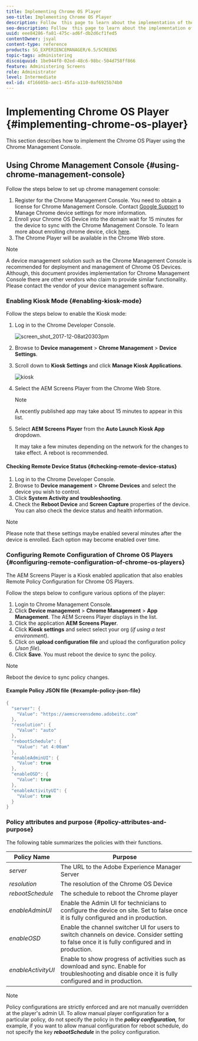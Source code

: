 ```yaml
---
title: Implementing Chrome OS Player
seo-title: Implementing Chrome OS Player
description: Follow  this page to learn about the implementation of the Chrome OS Player using the Chrome Management Console.
seo-description: Follow  this page to learn about the implementation of the Chrome OS Player using the Chrome Management Console.
uuid: eee84286-fa81-475c-ad6f-db2d6cf1fed5
contentOwner: jsyal
content-type: reference
products: SG_EXPERIENCEMANAGER/6.5/SCREENS
topic-tags: administering
discoiquuid: 1be944f0-02ed-48c6-98bc-504d758ff866
feature: Administering Screens
role: Administrator
level: Intermediate
exl-id: 4f16605b-aec1-45fa-a110-0af6925b74b0
---
```

# Implementing Chrome OS Player  {#implementing-chrome-os-player}

This section describes how to implement the Chrome OS Player using the Chrome Management Console.

## Using Chrome Management Console {#using-chrome-management-console}

Follow the steps below to set up chrome management console:

1. Register for the Chrome Management Console. You need to obtain a license for Chrome Management Console. Contact [Google Support](https://support.google.com/chrome/a/answer/1375678?hl=en&ref_topic=2935995) to Manage Chrome device settings for more information.
1. Enroll your Chrome OS Device into the domain wait for 15 minutes for the device to sync with the Chrome Management Console. To learn more about enrolling chrome device, click [here](https://support.google.com/chrome/a/answer/1360534?hl=en).
1. The Chrome Player will be available in the Chrome Web store.

>[!NOTE]
>
>A device management solution such as the Chrome Management Console is recommended for deployment and management of Chrome OS Devices. Although, this document provides implementation for Chrome Management Console there are other vendors who claim to provide similar functionality. Please contact the vendor of your device management software.

### Enabling Kiosk Mode {#enabling-kiosk-mode}

Follow the steps below to enable the Kiosk mode:

1. Log in to the Chrome Developer Console.

   ![screen_shot_2017-12-08at20303pm](assets/screen_shot_2017-12-08at20303pm.png)

1. Browse to **Device management** > **Chrome Management** > **Device Settings**.
1. Scroll down to **Kiosk Settings** and click **Manage Kiosk Applications**.

   ![kiosk](assets/kiosk.png)

1. Select the AEM Screens Player from the Chrome Web Store.

   >[!NOTE]
   >
   >A recently published app may take about 15 minutes to appear in this list.

1. Select **AEM Screens Player** from the **Auto Launch Kiosk App** dropdown.

   It may take a few minutes depending on the network for the changes to take effect. A reboot is recommended.

#### Checking Remote Device Status {#checking-remote-device-status}

1. Log in to the Chrome Developer Console.
1. Browse to **Device management** > **Chrome Devices** and select the device you wish to control.
1. Click **System Activity and troubleshooting**.
1. Check the **Reboot Device** and **Screen Capture** properties of the device. You can also check the device status and health information.

>[!NOTE]
>
>Please note that these settings maybe enabled several minutes after the device is enrolled. Each option may become enabled over time.

### Configuring Remote Configuration of Chrome OS Players {#configuring-remote-configuration-of-chrome-os-players}

The AEM Screens Player is a Kiosk enabled application that also enables Remote Policy Configuration for Chrome OS Players.

Follow the steps below to configure various options of the player:

1. Login to Chrome Management Console.
1. Click **Device management** > **Chrome Management** > **App Management**. The AEM Screens Player displays in the list.
1. Click the application **AEM Screens Player**.
1. Click **Kiosk settings** and select select your org (*if using a test environment*).
1. Click on **upload configuration file** and upload the configuration policy (*Json file*).
1. Click **Save**. You must reboot the device to sync the policy.

>[!NOTE]
>
>Reboot the device to sync policy changes.

#### Example Policy JSON file {#example-policy-json-file}

```java
{
  "server": {
    "Value": "https://aemscreensdemo.adobeitc.com"
  },
  "resolution": {
    "Value": "auto"
  },
  "rebootSchedule": {
    "Value": "at 4:00am"
  },
  "enableAdminUI": {
    "Value": true
  },
  "enableOSD": {
    "Value": true
  },
  "enableActivityUI": {
    "Value": true
  }
}
```

### Policy attributes and purpose {#policy-attributes-and-purpose}

The following table summarizes the policies with their functions.

| **Policy Name** |**Purpose** |
|---|---|
| *server* |The URL to the Adobe Experience Manager Server |
| *resolution* |The resolution of the Chrome OS Device |
| *rebootSchedule* |The schedule to reboot the Chrome player |
| *enableAdminUI* |Enable the Admin UI for technicians to configure the device on site. Set to false once it is fully configured and in production. |
| *enableOSD* |Enable the channel switcher UI for users to switch channels on device. Consider setting to false once it is fully configured and in production. |
| *enableActivityUI* |Enable to show progress of activities such as download and sync. Enable for troubleshooting and disable once it is fully configured and in production. |

>[!NOTE]
>
>Policy configurations are strictly enforced and are not manually overridden at the player's admin UI. To allow manual player configuration for a particular policy, do not specify the policy in the ***policy configuration,*** for example, if you want to allow manual configuration for reboot schedule, do not specify the key ***rebootSchedule*** in the policy configuration.

